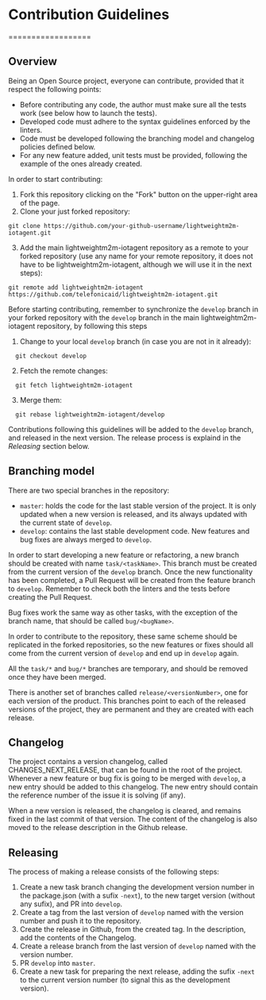 # Contribution Guidelines
==================
## Overview
Being an Open Source project, everyone can contribute, provided that it respect the following points:
* Before contributing any code, the author must make sure all the tests work (see below how to launch the tests). 
* Developed code must adhere to the syntax guidelines enforced by the linters.
* Code must be developed following the branching model and changelog policies defined below.
* For any new feature added, unit tests must be provided, following the example of the ones already created.

In order to start contributing:
1. Fork this repository clicking on the "Fork" button on the upper-right area of the page.
2. Clone your just forked repository:
```
git clone https://github.com/your-github-username/lightweightm2m-iotagent.git
```
3. Add the main lightweightm2m-iotagent repository as a remote to your forked repository (use any name for your remote 
repository, it does not have to be lightweightm2m-iotagent, although we will use it in the next steps):
```
git remote add lightweightm2m-iotagent https://github.com/telefonicaid/lightweightm2m-iotagent.git
```

Before starting contributing, remember to synchronize the `develop` branch in your forked repository with the `develop` 
branch in the main lightweightm2m-iotagent repository, by following this steps

1. Change to your local `develop` branch (in case you are not in it already):
```
  git checkout develop
```
2. Fetch the remote changes:
```
  git fetch lightweightm2m-iotagent
```
3. Merge them:
```
  git rebase lightweightm2m-iotagent/develop
```

Contributions following this guidelines will be added to the `develop` branch, and released in the next version. The 
release process is explaind in the *Releasing* section below.


## Branching model
There are two special branches in the repository:

* `master`: holds the code for the last stable version of the project. It is only updated when a new version is released,
and its always updated with the current state of `develop`.
* `develop`: contains the last stable development code. New features and bug fixes are always merged to `develop`.

In order to start developing a new feature or refactoring, a new branch should be created with name `task/<taskName>`.
This branch must be created from the current version of the `develop` branch. Once the new functionality has been
completed, a Pull Request will be created from the feature branch to `develop`. Remember to check both the linters
and the tests before creating the Pull Request.

Bug fixes work the same way as other tasks, with the exception of the branch name, that should be called `bug/<bugName>`.

In order to contribute to the repository, these same scheme should be replicated in the forked repositories, so the 
new features or fixes should all come from the current version of `develop` and end up in `develop` again.

All the `task/*` and `bug/*` branches are temporary, and should be removed once they have been merged.

There is another set of branches called `release/<versionNumber>`, one for each version of the product. This branches
point to each of the released versions of the project, they are permanent and they are created with each release.

## Changelog
The project contains a version changelog, called CHANGES_NEXT_RELEASE, that can be found in the root of the project.
Whenever a new feature or bug fix is going to be merged with `develop`, a new entry should be added to this changelog.
The new entry should contain the reference number of the issue it is solving (if any). 

When a new version is released, the changelog is cleared, and remains fixed in the last commit of that version. The
content of the changelog is also moved to the release description in the Github release.

## Releasing
The process of making a release consists of the following steps:
1. Create a new task branch changing the development version number in the package.json (with a sufix `-next`), to the
new target version (without any sufix), and PR into `develop`.
2. Create a tag from the last version of `develop` named with the version number and push it to the repository.
3. Create the release in Github, from the created tag. In the description, add the contents of the Changelog.
4. Create a release branch from the last version of `develop` named with the version number.
5. PR `develop` into `master`.
6. Create a new task for preparing the next release, adding the sufix `-next` to the current version number (to signal
this as the development version).

